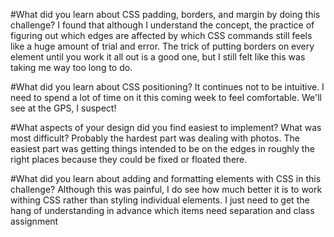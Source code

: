 #What did you learn about CSS padding, borders, and margin by doing this challenge?
I found that although I understand the concept, the practice of figuring out which edges are affected by which CSS commands still feels like a huge amount of trial and error. The trick of putting borders on every element until you work it all out is a good one, but I still felt like this was taking me way too long to do. 

#What did you learn about CSS positioning?
It continues not to be intuitive.  I need to spend a lot of time on it this coming week to feel comfortable.  We'll see at the GPS, I suspect!

#What aspects of your design did you find easiest to implement? What was most difficult?
Probably the hardest part was dealing with photos.  The easiest part was getting things intended to be on the edges in roughly the right places because they could be fixed or floated there.

#What did you learn about adding and formatting elements with CSS in this challenge?
Although this was painful, I do see how much better it is to work withing CSS rather than styling individual elements.  I just need to get the hang of understanding in advance which items need separation and class assignment
